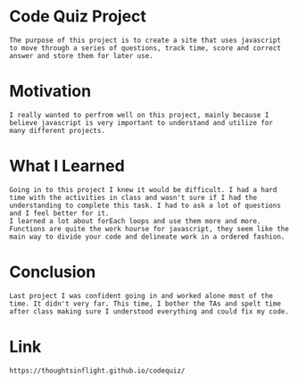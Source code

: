 # Code Quiz Project
    The purpose of this project is to create a site that uses javascript to move through a series of questions, track time, score and correct answer and store them for later use.
# Motivation
    I really wanted to perfrom well on this project, mainly because I believe javascript is very important to understand and utilize for many different projects.
# What I Learned
    Going in to this project I knew it would be difficult. I had a hard time with the activities in class and wasn't sure if I had the understanding to complete this task. I had to ask a lot of questions and I feel better for it. 
    I learned a lot about forEach loops and use them more and more. Functions are quite the work hourse for javascript, they seem like the main way to divide your code and delineate work in a ordered fashion. 
# Conclusion
    Last project I was confident going in and worked alone most of the time. It didn't very far. This time, I bother the TAs and spelt time after class making sure I understood everything and could fix my code. 
# Link
    https://thoughtsinflight.github.io/codequiz/